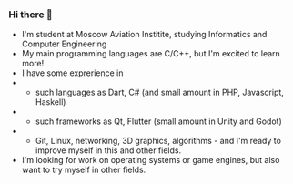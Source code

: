 ### Hi there 👋
 - I'm student at Moscow Aviation Institite, studying Informatics and Computer Engineering
 - My main programming languages are C/C++, but I'm excited to learn more!
 - I have some exprerience in 
 -  - such languages as Dart, C# (and small amount in PHP, Javascript, Haskell)
 -  - such frameworks as Qt, Flutter (small amount in Unity and Godot) 
 -  - Git, Linux, networking, 3D graphics, algorithms - and I'm ready to improve myself in this and other fields. 
 - I'm looking for work on operating systems or game engines, but also want to try myself in other fields.
